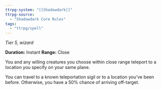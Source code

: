 ```yaml
---
ttrpg-system: "[[Shadowdark]]"
ttrpg-source: 
  - "Shadowdark Core Rules"
tags:
  - "ttrpg/spell"
---
```

*Tier 5, wizard*

**Duration:** Instant
**Range:** Close

You and any willing creatures you choose within close range teleport to a location you specify on your same plane.

You can travel to a known teleportation sigil or to a location you've been before. Otherwise, you have a 50% chance of arriving off-target.


